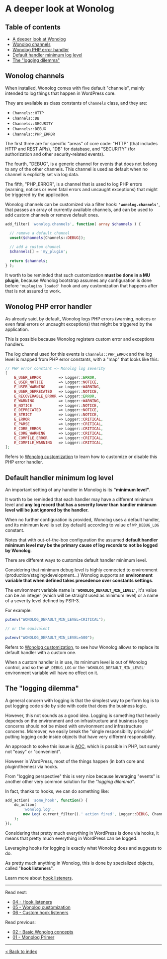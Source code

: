 # A deeper look at Wonolog

## Table of contents

- [A deeper look at Wonolog](#a-deeper-look-into-wonolog)
- [Wonolog channels](#wonolog-channels)
- [Wonolog PHP error handler](#wonolog-php-error-handler)
- [Default handler minimum log level](#default-handler-minimum-log-level)
- [The "logging dilemma"](#the-logging-dilemma")


## Wonolog channels

When installed, Wonolog comes with five default "channels", mainly intended to log things that happen in WordPress core.

They are available as class constants of `Channels` class, and they are:

- `Channels::HTTP`
- `Channels::DB`
- `Channels::SECURITY`
- `Channels::DEBUG`
- `Channels::PHP_ERROR`

The first three are for specific "areas" of core code: "HTTP" (that includes HTTP and REST APIs), "DB" for database,
and "SECURITY" (for authorization and other security-related events).

The fourth, "DEBUG", is a generic channel for events that does not belong to any of the other channels. This channel
is used as default when no channel is explicitly set via log data.

The fifth, "PHP_ERROR", is a channel that is used to log PHP errors (warning, notices or even fatal errors and uncaught exceptions) that might be triggered by the application. 

Wonolog channels can be customized via a filter hook: **`'wonolog.channels'`**, that passes an array of currently available channels, and can be used to add custom channels or remove default ones.

```php
add_filter( 'wonolog.channels', function( array $channels ) {

  // remove a default channel
  unset($channels[Channels::DEBUG]);
  
  // add a custom channel
  $channels[] = 'my_plugin';
  
  return $channels;
} );
```

It worth to be reminded that such customization **must be done in a MU plugin**, because Wonolog bootstrap assumes any configuration is done before  `'muplugins_loaded'` hook and any customization that happens after that is not assured to work.



## Wonolog PHP error handler

As already said, by default, Wonolog logs PHP errors (warning, notices or even fatal errors or uncaught exceptions) that might be triggered by the application.

This is possible because Wonolog registers custom error and exceptions handlers.

The  log channel used for this events is `Channels::PHP_ERROR` and the log level is mapped from PHP error constants, with a "map" that looks like this:

```php
// PHP error constant => Monolog log severity
[
	E_USER_ERROR        => Logger::ERROR,
	E_USER_NOTICE       => Logger::NOTICE,
	E_USER_WARNING      => Logger::WARNING,
	E_USER_DEPRECATED   => Logger::NOTICE,
	E_RECOVERABLE_ERROR => Logger::ERROR,
	E_WARNING           => Logger::WARNING,
	E_NOTICE            => Logger::NOTICE,
	E_DEPRECATED        => Logger::NOTICE,
	E_STRICT            => Logger::NOTICE,
	E_ERROR             => Logger::CRITICAL,
	E_PARSE             => Logger::CRITICAL,
	E_CORE_ERROR        => Logger::CRITICAL,
	E_CORE_WARNING      => Logger::CRITICAL,
	E_COMPILE_ERROR     => Logger::CRITICAL,
	E_COMPILE_WARNING   => Logger::CRITICAL,
];
```

Refers to [Wonolog customization](https://github.com/inpsyde/wonolog/blob/front-controller-refactoring/docs/05-wonolog-customization.md) to learn 
how to customize or disable this PHP error handler.



## Default handler minimum log level

An important setting of any handler in Monolog is its **"minimum level"**.

It worth to be reminded that each handler may have a different minimum level and **any log record that has a severity lower 
than handler minimum level will be just ignored by the handler.**

When no further configuration is provided, Wonolog uses a default handler, and its minimum level is set (by default) according 
to value of `WP_DEBUG_LOG` constant.

Notes that with out-of-the-box configuration the assumed **default handler minimum level may be the primary cause of log 
records to not be logged by Wonolog**.

There are different ways to customize default handler minimum level.

Considering that minimum debug level is highly connected to environment (production/staging/development...) Wonolog supports 
an **environment variable that when defined takes precedence over constants settings**.

The environment variable name is **`'WONOLOG_DEFAULT_MIN_LEVEL'`**, it's value can be an integer (which will be straight 
used as minimum level) or a name of a severity level defined by PSR-3.

For example:

```php
putenv("WONOLOG_DEFAULT_MIN_LEVEL=CRITICAL");

// or the equivalent

putenv("WONOLOG_DEFAULT_MIN_LEVEL=500");
```

Refers to [Wonolog customization](https://github.com/inpsyde/wonolog/blob/front-controller-refactoring/docs/05-wonolog-customization.md), to see 
how Wonolog allows to replace its default handler with a custom one.

When a custom handler is in use, its minimum level is out of Wonolog control, and so the `WP_DEBUG_LOG` or the 
`'WONOLOG_DEFAULT_MIN_LEVEL'` environment variable will have no effect on it.


## The "logging dilemma"

A general concern with logging is that the simplest way to perform log is to put logging code side by side with code that 
does the business logic.

However, this not sounds as a good idea. Logging is something that heavily depends on the environment and on infrastructure 
and business logic concerns should not be mixed with environment and infrastructure concerns. Moreover,  we easily break the 
"single responsibility principle" putting logging code inside objects that have very different responsibility.

An approach to solve this issue is [AOC](https://en.wikipedia.org/wiki/Aspect-oriented_programming), which is possible in 
PHP, but surely not "easy" or "convenient".

However in WordPress, most of the things happen (in both core and plugin/themes) via hooks.

From "logging perspective" this is very nice because leveraging "events" is another other very common solution for the 
_"logging dilemma"_.

In fact, thanks to hooks, we can do something like:

```php
add_action( 'some_hook', function() {
	do_action(
		'wonolog.log',
		new Log( current_filter().' action fired', Logger::DEBUG, Channels::DEBUG, func_get_args() )
	);
});
```

Considering that pretty much everything in WordPress is done via hooks, it means that pretty much everything in WordPress 
can be logged.

Leveraging hooks for logging is exactly what Wonolog does and suggests to do. 

As pretty much anything in Wonolog, this is done by specialized objects, called "**hook listeners**".

Learn more about [hook listeners](https://github.com/inpsyde/wonolog/blob/front-controller-refactoring/docs/06-custom-hook-listeners.md).


----

Read next:

- [04 - Hook listeners](https://github.com/inpsyde/wonolog/blob/front-controller-refactoring/docs/04-hook-listeners.md)
- [05 - Wonolog customization](https://github.com/inpsyde/wonolog/blob/front-controller-refactoring/docs/05-wonolog-customization.md)
- [06 - Custom hook listeners](https://github.com/inpsyde/wonolog/blob/front-controller-refactoring/docs/06-custom-hook-listeners.md)

Read previous: 

- [02 - Basic Wonolog concepts](https://github.com/inpsyde/wonolog/blob/front-controller-refactoring/docs/02-basic-wonolog-concepts.md)
- [01 - Monolog Primer](https://github.com/inpsyde/wonolog/blob/front-controller-refactoring/docs/01-monolog-primer.md)

-------

[< Back to index](https://github.com/inpsyde/wonolog/)
